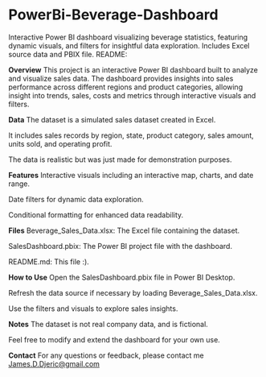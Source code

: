 # PowerBi-Beverage-Dashboard
Interactive Power BI dashboard visualizing beverage statistics, featuring dynamic visuals, and filters for insightful data exploration. Includes Excel source data and PBIX file.
README:

**Overview**
This project is an interactive Power BI dashboard built to analyze and visualize sales data. The dashboard provides insights into sales performance across different regions and product categories,
allowing insight into trends, sales, costs and metrics through interactive visuals and filters.


**Data**
The dataset is a simulated sales dataset created in Excel.

It includes sales records by region, state, product category, sales amount, units sold, and operating profit.

The data is realistic but was just made for demonstration purposes.


**Features**
Interactive visuals including an interactive map, charts, and date range.

Date filters for dynamic data exploration.

Conditional formatting for enhanced data readability.



**Files**
Beverage_Sales_Data.xlsx: The Excel file containing the dataset.

SalesDashboard.pbix: The Power BI project file with the dashboard.

README.md: This file :).



**How to Use**
Open the SalesDashboard.pbix file in Power BI Desktop.

Refresh the data source if necessary by loading Beverage_Sales_Data.xlsx.

Use the filters and visuals to explore sales insights.




**Notes**
The dataset is not real company data, and is fictional.


Feel free to modify and extend the dashboard for your own use.


**Contact**
For any questions or feedback, please contact me James.D.Djeric@gmail.com

